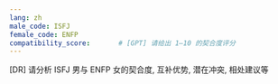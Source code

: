```yaml
---
lang: zh
male_code: ISFJ
female_code: ENFP
compatibility_score:       # [GPT] 请给出 1–10 的契合度评分
---
```


[DR] 请分析 ISFJ 男与 ENFP 女的契合度, 互补优势, 潜在冲突, 相处建议等

